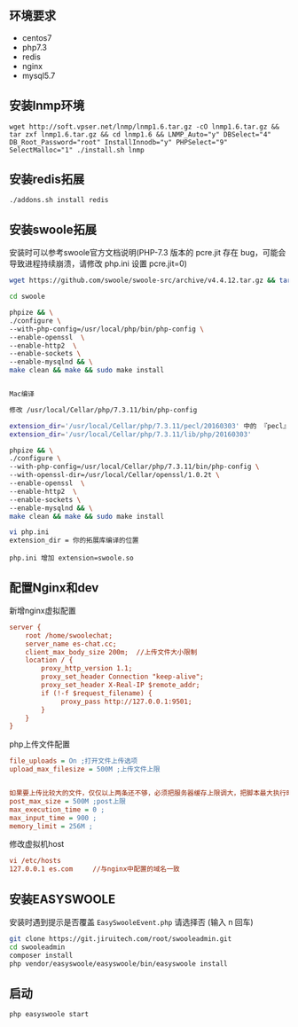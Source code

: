 ## 环境要求

*  centos7
*  php7.3
*  redis
*  nginx
*  mysql5.7

## 安装lnmp环境

`wget http://soft.vpser.net/lnmp/lnmp1.6.tar.gz -cO lnmp1.6.tar.gz && tar zxf lnmp1.6.tar.gz && cd lnmp1.6 && LNMP_Auto="y" DBSelect="4" DB_Root_Password="root" InstallInnodb="y" PHPSelect="9" SelectMalloc="1" ./install.sh lnmp`

## 安装redis拓展

`./addons.sh install redis`

## 安装swoole拓展

安装时可以参考swoole官方文档说明(PHP-7.3 版本的 pcre.jit 存在 bug，可能会导致进程持续崩溃，请修改 php.ini 设置 pcre.jit=0)

```bash
wget https://github.com/swoole/swoole-src/archive/v4.4.12.tar.gz && tar -xzvf v4.4.12.tar.gz

cd swoole

phpize && \
./configure \
--with-php-config=/usr/local/php/bin/php-config \
--enable-openssl  \
--enable-http2  \
--enable-sockets \
--enable-mysqlnd && \
make clean && make && sudo make install
```
```bash

Mac编译

修改 /usr/local/Cellar/php/7.3.11/bin/php-config 

extension_dir='/usr/local/Cellar/php/7.3.11/pecl/20160303' 中的 『pecl』 换成 『lib』
extension_dir='/usr/local/Cellar/php/7.3.11/lib/php/20160303'

phpize && \
./configure \
--with-php-config=/usr/local/Cellar/php/7.3.11/bin/php-config \
--with-openssl-dir=/usr/local/Cellar/openssl/1.0.2t \
--enable-openssl  \
--enable-http2  \
--enable-sockets \
--enable-mysqlnd && \
make clean && make && sudo make install

vi php.ini
extension_dir = 你的拓展库编译的位置
```

`php.ini 增加 extension=swoole.so`


## 配置Nginx和dev

新增nginx虚拟配置

```ini
server {
    root /home/swoolechat;
    server_name es-chat.cc;
    client_max_body_size 200m;  //上传文件大小限制
    location / {
        proxy_http_version 1.1;
        proxy_set_header Connection "keep-alive";
        proxy_set_header X-Real-IP $remote_addr;
        if (!-f $request_filename) {
             proxy_pass http://127.0.0.1:9501;
        }
    }
}
```

php上传文件配置

```ini
file_uploads = On ;打开文件上传选项 
upload_max_filesize = 500M ;上传文件上限 


如果要上传比较大的文件，仅仅以上两条还不够，必须把服务器缓存上限调大，把脚本最大执行时间变长 
post_max_size = 500M ;post上限 
max_execution_time = 0 ; 
max_input_time = 900 ; 
memory_limit = 256M ; 
```

修改虚拟机host

```ini
vi /etc/hosts
127.0.0.1 es.com     //与nginx中配置的域名一致
```


## 安装EASYSWOOLE

安装时遇到提示是否覆盖 `EasySwooleEvent.php` 请选择否 (输入 n 回车)

```bash
git clone https://git.jiruitech.com/root/swooleadmin.git
cd swooleadmin
composer install
php vendor/easyswoole/easyswoole/bin/easyswoole install
```

## 启动

```bash
php easyswoole start
```
